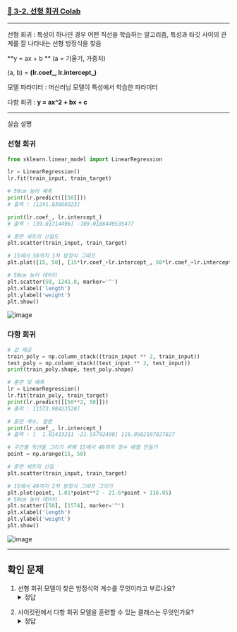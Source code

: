 ### [🔗 3-2. 선형 회귀 Colab](https://colab.research.google.com/drive/1hHVirPvCoEDu-DiKmjs6VIG1UtxC84Wa?usp=sharing)   

---
선형 회귀 : 특성이 하나인 경우 어떤 직선을 학습하는 알고리즘, 특성과 타깃 사이의 관계를 잘 나타내는 선형 방정식을 찾음

**y = ax + b **
(a = 기울기, 가중치)

(a, b) = **(lr.coef_, lr.intercept_)**

모델 파라미터 : 머신러닝 모델이 특성에서 학습한 파라미터

다항 회귀 : **y = ax^2 + bx + c**

---
실습 설명

### 선형 회귀

``` python
from sklearn.linear_model import LinearRegression

lr = LinearRegression()
lr.fit(train_input, train_target)

# 50cm 농어 예측
print(lr.predict([[50]]))
# 출력 : [1241.83860323]

print(lr.coef_, lr.intercept_)
# 출력 : [39.01714496] -709.0186449535477

```
``` python
# 훈련 세트의 산점도
plt.scatter(train_input, train_target)

# 15에서 50까지 1차 방정식 그래프
plt.plot([15, 50], [15*lr.coef_+lr.intercept_, 50*lr.coef_+lr.intercept_])

# 50cm 농어 데이터
plt.scatter(50, 1241.8, marker='^')
plt.xlabel('length')
plt.ylabel('weight')
plt.show()
```
![image](https://github.com/SYEONIH/CHIC_24_machine-learning-study/assets/113624562/acdb3f14-15ee-4eaf-8b48-0612c3a5de52)

### 다항 회귀
```python
# 값 제곱
train_poly = np.column_stack((train_input ** 2, train_input))
test_poly = np.column_stack((test_input ** 2, test_input))
print(train_poly.shape, test_poly.shape)

# 훈련 및 예측
lr = LinearRegression()
lr.fit(train_poly, train_target)
print(lr.predict([[50**2, 50]]))
# 출력 : [1573.98423528]

# 훈련 계수, 절편
print(lr.coef_, lr.intercept_)
# 출력 : [  1.01433211 -21.55792498] 116.0502107827827

```
```python
# 구간별 직선을 그리기 위해 15에서 49까지 정수 배열 만들기
point = np.arange(15, 50)

# 훈련 세트의 산점
plt.scatter(train_input, train_target)

# 15에서 49까지 2차 방정식 그래프 그리기
plt.plot(point, 1.01*point**2 - 21.6*point + 116.05)
# 50cm 농어 데이터
plt.scatter([50], [1574], marker='^')
plt.xlabel('length')
plt.ylabel('weight')
plt.show()
```
![image](https://github.com/SYEONIH/CHIC_24_machine-learning-study/assets/113624562/485010af-862a-4210-9168-4ee3b38f1731)

---

## 확인 문제
1. 선형 회귀 모델이 찾은 방정식의 계수를 무엇이라고 부르나요?<details>**모델 파라미터**<summary>정답
</summary></details>

2. 사이킷런에서 다항 회귀 모델을 훈련할 수 있는 클래스는 무엇인가요?<details>**LinearRegression**<summary>정답
</summary></details>
